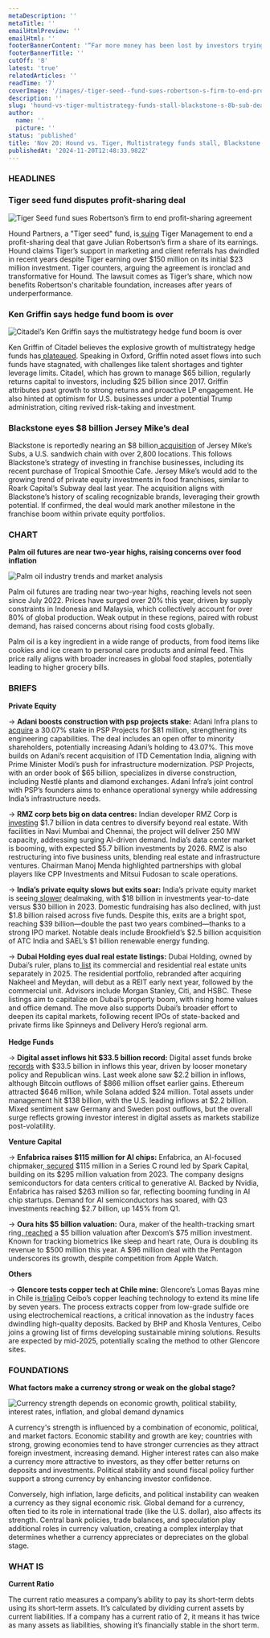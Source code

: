```yaml
---
metaDescription: ''
metaTitle: ''
emailHtmlPreview: ''
emailHtml: ''
footerBannerContent: '“Far more money has been lost by investors trying to anticipate corrections, than lost in the corrections themselves.” - Peter Lynch'
footerBannerTitle: ''
cutOff: '8'
latest: 'true'
relatedArticles: ''
readTime: '7'
coverImage: '/images/-tiger-seed--fund-sues-robertson-s-firm-to-end-profit-sharing-I4MT.webp'
description: ''
slug: 'hound-vs-tiger-multistrategy-funds-stall-blackstone-s-8b-sub-deal'
author:
  name: ''
  picture: ''
status: 'published'
title: 'Nov 20: Hound vs. Tiger, Multistrategy funds stall, Blackstone''s $8B sub deal'
publishedAt: '2024-11-20T12:48:33.982Z'
---
```


### HEADLINES

### Tiger seed fund disputes profit-sharing deal

![Tiger Seed fund sues Robertson’s firm to end profit-sharing agreement](/images/-tiger-seed--fund-sues-robertson-s-firm-to-end-profit-sharing-AwOD.webp)

Hound Partners, a "Tiger seed" fund, is[ suing](https://www.bnnbloomberg.ca/business/company-news/2024/11/19/tiger-seed-fund-sues-robertsons-firm-to-end-profit-sharing/) Tiger Management to end a profit-sharing deal that gave Julian Robertson’s firm a share of its earnings. Hound claims Tiger’s support in marketing and client referrals has dwindled in recent years despite Tiger earning over $150 million on its initial $23 million investment. Tiger counters, arguing the agreement is ironclad and transformative for Hound. The lawsuit comes as Tiger’s share, which now benefits Robertson's charitable foundation, increases after years of underperformance.

### Ken Griffin says hedge fund boom is over

![Citadel’s Ken Griffin says the multistrategy hedge fund boom is over](/images/citadel-s-ken-griffin-says-multistrategy-hedge-fund-boom-is-over--1--Q1ND.webp)

Ken Griffin of Citadel believes the explosive growth of multistrategy hedge funds has[ plateaued](https://www.bloomberg.com/news/articles/2024-11-19/citadel-s-ken-griffin-says-multistrategy-hedge-fund-boom-is-over?embedded-checkout=true). Speaking in Oxford, Griffin noted asset flows into such funds have stagnated, with challenges like talent shortages and tighter leverage limits. Citadel, which has grown to manage $65 billion, regularly returns capital to investors, including $25 billion since 2017. Griffin attributes past growth to strong returns and proactive LP engagement. He also hinted at optimism for U.S. businesses under a potential Trump administration, citing revived risk-taking and investment.

### Blackstone eyes $8 billion Jersey Mike’s deal

Blackstone is reportedly nearing an $8 billion[ acquisition](https://www.privateequitywire.co.uk/blackstone-closing-in-on-8bn-deal-for-jersey-mikes-subs/) of Jersey Mike’s Subs, a U.S. sandwich chain with over 2,800 locations. This follows Blackstone’s strategy of investing in franchise businesses, including its recent purchase of Tropical Smoothie Cafe. Jersey Mike’s would add to the growing trend of private equity investments in food franchises, similar to Roark Capital’s Subway deal last year. The acquisition aligns with Blackstone’s history of scaling recognizable brands, leveraging their growth potential. If confirmed, the deal would mark another milestone in the franchise boom within private equity portfolios.

### CHART

**Palm oil futures are near two-year highs, raising concerns over food inflation**

![Palm oil industry trends and market analysis](/images/palm-oil--1--Y0OT.webp)

Palm oil futures are trading near two-year highs, reaching levels not seen since July 2022. Prices have surged over 20% this year, driven by supply constraints in Indonesia and Malaysia, which collectively account for over 80% of global production. Weak output in these regions, paired with robust demand, has raised concerns about rising food costs globally.

Palm oil is a key ingredient in a wide range of products, from food items like cookies and ice cream to personal care products and animal feed. This price rally aligns with broader increases in global food staples, potentially leading to higher grocery bills.

### BRIEFS

**Private Equity**

→ **Adani boosts construction with psp projects stake:** Adani Infra plans to[ acquire](https://www.bnnbloomberg.ca/business/company-news/2024/11/20/adani-to-buy-psp-stake-to-boost-construction-arm/#:~:text=The%20Adani%20unit%20will%20pay,according%20to%20a%20separate%20filing.) a 30.07% stake in PSP Projects for $81 million, strengthening its engineering capabilities. The deal includes an open offer to minority shareholders, potentially increasing Adani’s holding to 43.07%. This move builds on Adani’s recent acquisition of ITD Cementation India, aligning with Prime Minister Modi’s push for infrastructure modernization. PSP Projects, with an order book of $65 billion, specializes in diverse construction, including Nestlé plants and diamond exchanges. Adani Infra’s joint control with PSP’s founders aims to enhance operational synergy while addressing India’s infrastructure needs.

→ **RMZ corp bets big on data centres:** Indian developer RMZ Corp is[ investing](https://www.bnnbloomberg.ca/business/company-news/2024/11/19/indian-private-realtor-rmz-bets-17-billion-on-data-center-boom/) $1.7 billion in data centres to diversify beyond real estate. With facilities in Navi Mumbai and Chennai, the project will deliver 250 MW capacity, addressing surging AI-driven demand. India’s data center market is booming, with expected $5.7 billion investments by 2026. RMZ is also restructuring into five business units, blending real estate and infrastructure ventures. Chairman Manoj Menda highlighted partnerships with global players like CPP Investments and Mitsui Fudosan to scale operations.

→ **India’s private equity slows but exits soar:** India’s private equity market is seeing[ slower](https://pitchbook.com/news/articles/pe-investment-in-india-loses-momentum#:~:text=PE%20deal%20momentum%20slows%20in%20India&text=This%20year%2C%20PitchBook%20recorded%20just,25%20recorded%20closes%20in%202022.) dealmaking, with $18 billion in investments year-to-date versus $30 billion in 2023. Domestic fundraising has also declined, with just $1.8 billion raised across five funds. Despite this, exits are a bright spot, reaching $39 billion—double the past two years combined—thanks to a strong IPO market. Notable deals include Brookfield’s $2.5 billion acquisition of ATC India and SAEL’s $1 billion renewable energy funding.

→ **Dubai Holding eyes dual real estate listings:** Dubai Holding, owned by Dubai’s ruler, plans to[ list](https://www.bnnbloomberg.ca/business/company-news/2024/11/19/dubai-rulers-firm-said-to-eye-two-real-estate-listings-in-2025/) its commercial and residential real estate units separately in 2025. The residential portfolio, rebranded after acquiring Nakheel and Meydan, will debut as a REIT early next year, followed by the commercial unit. Advisors include Morgan Stanley, Citi, and HSBC. These listings aim to capitalize on Dubai’s property boom, with rising home values and office demand. The move also supports Dubai’s broader effort to deepen its capital markets, following recent IPOs of state-backed and private firms like Spinneys and Delivery Hero’s regional arm.\
\
**Hedge Funds**

→ **Digital asset inflows hit $33.5 billion record:** Digital asset funds broke[ records](https://www.hedgeweek.com/digital-assets-funds-ytd-inflows-break-33-5bn/) with $33.5 billion in inflows this year, driven by looser monetary policy and Republican wins. Last week alone saw $2.2 billion in inflows, although Bitcoin outflows of $866 million offset earlier gains. Ethereum attracted $646 million, while Solana added $24 million. Total assets under management hit $138 billion, with the U.S. leading inflows at $2.2 billion. Mixed sentiment saw Germany and Sweden post outflows, but the overall surge reflects growing investor interest in digital assets as markets stabilize post-volatility.

**Venture Capital**

→ **Enfabrica raises $115 million for AI chips:** Enfabrica, an AI-focused chipmaker,[ secured](https://pitchbook.com/news/articles/nvidia-backed-ai-chipmaker-enfabrica-raises-115m-series-c) $115 million in a Series C round led by Spark Capital, building on its $295 million valuation from 2023. The company designs semiconductors for data centers critical to generative AI. Backed by Nvidia, Enfabrica has raised $263 million so far, reflecting booming funding in AI chip startups. Demand for AI semiconductors has soared, with Q3 investments reaching $2.7 billion, up 145% from Q1.

→ **Oura hits $5 billion valuation:** Oura, maker of the health-tracking smart ring,[ reached](https://pitchbook.com/news/articles/oura-ring-health-wearable-vc-deal-valuation) a $5 billion valuation after Dexcom’s $75 million investment. Known for tracking biometrics like sleep and heart rate, Oura is doubling its revenue to $500 million this year. A $96 million deal with the Pentagon underscores its growth, despite competition from Apple Watch.

**Others**

→ **Glencore tests copper tech at Chile mine:** Glencore’s Lomas Bayas mine in Chile is[ trialing](https://www.bnnbloomberg.ca/investing/2024/11/19/glencore-strikes-deal-to-test-copper-technology-at-chilean-mine/) Ceibo’s copper leaching technology to extend its mine life by seven years. The process extracts copper from low-grade sulfide ore using electrochemical reactions, a critical innovation as the industry faces dwindling high-quality deposits. Backed by BHP and Khosla Ventures, Ceibo joins a growing list of firms developing sustainable mining solutions. Results are expected by mid-2025, potentially scaling the method to other Glencore sites.

### FOUNDATIONS

**What factors make a currency strong or weak on the global stage?**

![Currency strength depends on economic growth, political stability, interest rates, inflation, and global demand dynamics](/images/-tiger-seed--fund-sues-robertson-s-firm-to-end-profit-sharing-I4Nj.webp)

A currency's strength is influenced by a combination of economic, political, and market factors. Economic stability and growth are key; countries with strong, growing economies tend to have stronger currencies as they attract foreign investment, increasing demand. Higher interest rates can also make a currency more attractive to investors, as they offer better returns on deposits and investments. Political stability and sound fiscal policy further support a strong currency by enhancing investor confidence.

Conversely, high inflation, large deficits, and political instability can weaken a currency as they signal economic risk. Global demand for a currency, often tied to its role in international trade (like the U.S. dollar), also affects its strength. Central bank policies, trade balances, and speculation play additional roles in currency valuation, creating a complex interplay that determines whether a currency appreciates or depreciates on the global stage.

### WHAT IS

**Current Ratio**

The current ratio measures a company’s ability to pay its short-term debts using its short-term assets. It’s calculated by dividing current assets by current liabilities. If a company has a current ratio of 2, it means it has twice as many assets as liabilities, showing it’s financially stable in the short term.